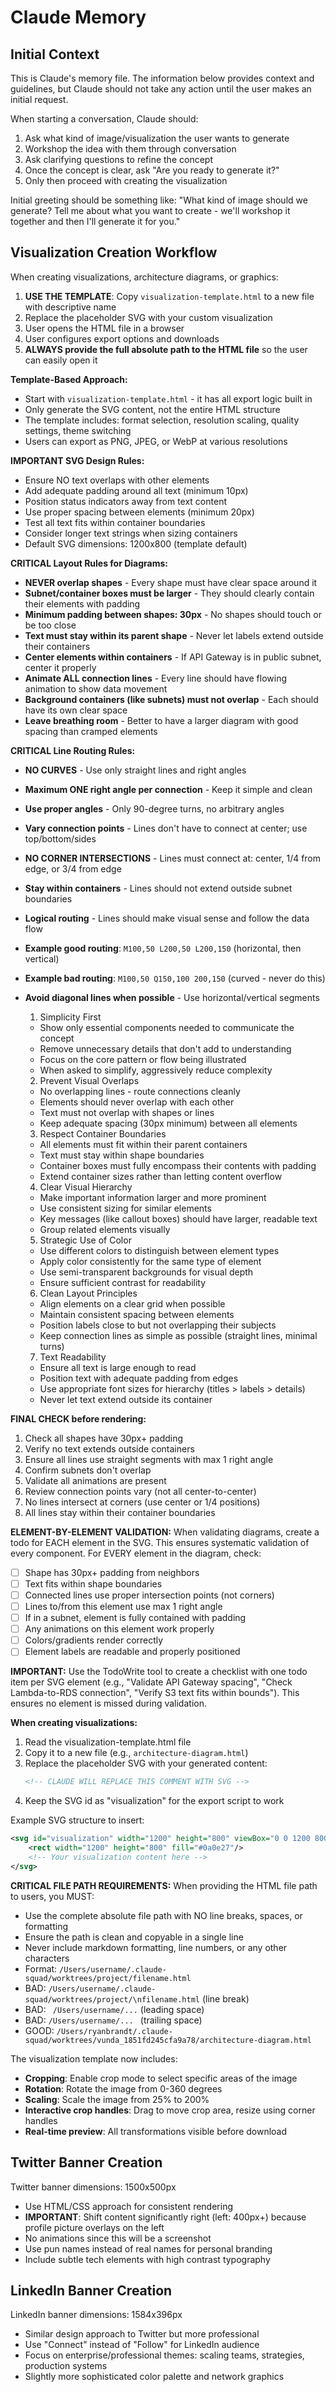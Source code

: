 # Claude Memory

## Initial Context

This is Claude's memory file. The information below provides context and guidelines, but Claude should not take any action until the user makes an initial request. 

When starting a conversation, Claude should:
1. Ask what kind of image/visualization the user wants to generate
2. Workshop the idea with them through conversation
3. Ask clarifying questions to refine the concept
4. Once the concept is clear, ask "Are you ready to generate it?"
5. Only then proceed with creating the visualization

Initial greeting should be something like: "What kind of image should we generate? Tell me about what you want to create - we'll workshop it together and then I'll generate it for you."

## Visualization Creation Workflow

When creating visualizations, architecture diagrams, or graphics:

1. **USE THE TEMPLATE**: Copy `visualization-template.html` to a new file with descriptive name
2. Replace the placeholder SVG with your custom visualization
3. User opens the HTML file in a browser
4. User configures export options and downloads
5. **ALWAYS provide the full absolute path to the HTML file** so the user can easily open it

**Template-Based Approach:**
- Start with `visualization-template.html` - it has all export logic built in
- Only generate the SVG content, not the entire HTML structure
- The template includes: format selection, resolution scaling, quality settings, theme switching
- Users can export as PNG, JPEG, or WebP at various resolutions

**IMPORTANT SVG Design Rules:**
- Ensure NO text overlaps with other elements
- Add adequate padding around all text (minimum 10px)
- Position status indicators away from text content
- Use proper spacing between elements (minimum 20px)
- Test all text fits within container boundaries
- Consider longer text strings when sizing containers
- Default SVG dimensions: 1200x800 (template default)

**CRITICAL Layout Rules for Diagrams:**
- **NEVER overlap shapes** - Every shape must have clear space around it
- **Subnet/container boxes must be larger** - They should clearly contain their elements with padding
- **Minimum padding between shapes: 30px** - No shapes should touch or be too close
- **Text must stay within its parent shape** - Never let labels extend outside their containers
- **Center elements within containers** - If API Gateway is in public subnet, center it properly
- **Animate ALL connection lines** - Every line should have flowing animation to show data movement
- **Background containers (like subnets) must not overlap** - Each should have its own clear space
- **Leave breathing room** - Better to have a larger diagram with good spacing than cramped elements

**CRITICAL Line Routing Rules:**
- **NO CURVES** - Use only straight lines and right angles
- **Maximum ONE right angle per connection** - Keep it simple and clean
- **Use proper angles** - Only 90-degree turns, no arbitrary angles
- **Vary connection points** - Lines don't have to connect at center; use top/bottom/sides
- **NO CORNER INTERSECTIONS** - Lines must connect at: center, 1/4 from edge, or 3/4 from edge
- **Stay within containers** - Lines should not extend outside subnet boundaries
- **Logical routing** - Lines should make visual sense and follow the data flow
- **Example good routing**: `M100,50 L200,50 L200,150` (horizontal, then vertical)
- **Example bad routing**: `M100,50 Q150,100 200,150` (curved - never do this)
- **Avoid diagonal lines when possible** - Use horizontal/vertical segments
  1. Simplicity First

  - Show only essential components needed to communicate the concept
  - Remove unnecessary details that don't add to understanding
  - Focus on the core pattern or flow being illustrated
  - When asked to simplify, aggressively reduce complexity

  2. Prevent Visual Overlaps

  - No overlapping lines - route connections cleanly
  - Elements should never overlap with each other
  - Text must not overlap with shapes or lines
  - Keep adequate spacing (30px minimum) between all elements

  3. Respect Container Boundaries

  - All elements must fit within their parent containers
  - Text must stay within shape boundaries
  - Container boxes must fully encompass their contents with padding
  - Extend container sizes rather than letting content overflow

  4. Clear Visual Hierarchy

  - Make important information larger and more prominent
  - Use consistent sizing for similar elements
  - Key messages (like callout boxes) should have larger, readable text
  - Group related elements visually

  5. Strategic Use of Color

  - Use different colors to distinguish between element types
  - Apply color consistently for the same type of element
  - Use semi-transparent backgrounds for visual depth
  - Ensure sufficient contrast for readability

  6. Clean Layout Principles

  - Align elements on a clear grid when possible
  - Maintain consistent spacing between elements
  - Position labels close to but not overlapping their subjects
  - Keep connection lines as simple as possible (straight lines, minimal turns)

  7. Text Readability

  - Ensure all text is large enough to read
  - Position text with adequate padding from edges
  - Use appropriate font sizes for hierarchy (titles > labels > details)
  - Never let text extend outside its container

**FINAL CHECK before rendering:**
1. Check all shapes have 30px+ padding
2. Verify no text extends outside containers
3. Ensure all lines use straight segments with max 1 right angle
4. Confirm subnets don't overlap
5. Validate all animations are present
6. Review connection points vary (not all center-to-center)
7. No lines intersect at corners (use center or 1/4 positions)
8. All lines stay within their container boundaries

**ELEMENT-BY-ELEMENT VALIDATION:**
When validating diagrams, create a todo for EACH element in the SVG. This ensures systematic validation of every component. For EVERY element in the diagram, check:
- [ ] Shape has 30px+ padding from neighbors
- [ ] Text fits within shape boundaries
- [ ] Connected lines use proper intersection points (not corners)
- [ ] Lines to/from this element use max 1 right angle
- [ ] If in a subnet, element is fully contained with padding
- [ ] Any animations on this element work properly
- [ ] Colors/gradients render correctly
- [ ] Element labels are readable and properly positioned

**IMPORTANT:** Use the TodoWrite tool to create a checklist with one todo item per SVG element (e.g., "Validate API Gateway spacing", "Check Lambda-to-RDS connection", "Verify S3 text fits within bounds"). This ensures no element is missed during validation.

**When creating visualizations:**
1. Read the visualization-template.html file
2. Copy it to a new file (e.g., `architecture-diagram.html`)
3. Replace the placeholder SVG with your generated content:
   ```svg
   <!-- CLAUDE WILL REPLACE THIS COMMENT WITH SVG -->
   ```
4. Keep the SVG id as "visualization" for the export script to work

Example SVG structure to insert:
```svg
<svg id="visualization" width="1200" height="800" viewBox="0 0 1200 800" xmlns="http://www.w3.org/2000/svg">
    <rect width="1200" height="800" fill="#0a0e27"/>
    <!-- Your visualization content here -->
</svg>
```

**CRITICAL FILE PATH REQUIREMENTS:**
When providing the HTML file path to users, you MUST:
- Use the complete absolute file path with NO line breaks, spaces, or formatting
- Ensure the path is clean and copyable in a single line
- Never include markdown formatting, line numbers, or any other characters
- Format: `/Users/username/.claude-squad/worktrees/project/filename.html`
- BAD: `/Users/username/.claude-squad/worktrees/project/\nfilename.html` (line break)
- BAD: ` /Users/username/...` (leading space)
- BAD: `/Users/username/... ` (trailing space)
- GOOD: `/Users/ryanbrandt/.claude-squad/worktrees/vunda_1851fd245cfa9a78/architecture-diagram.html`

The visualization template now includes:
- **Cropping**: Enable crop mode to select specific areas of the image
- **Rotation**: Rotate the image from 0-360 degrees  
- **Scaling**: Scale the image from 25% to 200%
- **Interactive crop handles**: Drag to move crop area, resize using corner handles
- **Real-time preview**: All transformations visible before download

## Twitter Banner Creation

Twitter banner dimensions: 1500x500px
- Use HTML/CSS approach for consistent rendering
- **IMPORTANT**: Shift content significantly right (left: 400px+) because profile picture overlays on the left
- No animations since this will be a screenshot
- Use pun names instead of real names for personal branding
- Include subtle tech elements with high contrast typography

## LinkedIn Banner Creation

LinkedIn banner dimensions: 1584x396px
- Similar design approach to Twitter but more professional
- Use "Connect" instead of "Follow" for LinkedIn audience
- Focus on enterprise/professional themes: scaling teams, strategies, production systems
- Slightly more sophisticated color palette and network graphics